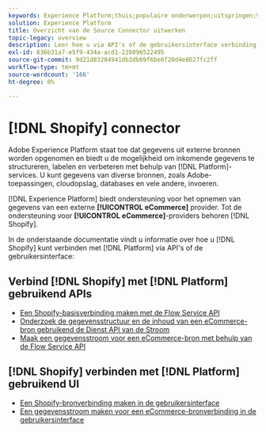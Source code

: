 ```yaml
---
keywords: Experience Platform;thuis;populaire onderwerpen;uitspringen;Vergroten;
solution: Experience Platform
title: Overzicht van de Source Connector uitwerken
topic-legacy: overview
description: Leer hoe u via API's of de gebruikersinterface verbinding kunt maken met Shopify met Adobe Experience Platform.
exl-id: 636b31a7-e5f9-434a-acd1-226096522495
source-git-commit: 9d21d83204941db2db69f6be0f20d4e8627fc2ff
workflow-type: tm+mt
source-wordcount: '166'
ht-degree: 0%

---
```


# [!DNL Shopify] connector

Adobe Experience Platform staat toe dat gegevens uit externe bronnen worden opgenomen en biedt u de mogelijkheid om inkomende gegevens te structureren, labelen en verbeteren met behulp van [!DNL Platform]-services. U kunt gegevens van diverse bronnen, zoals Adobe-toepassingen, cloudopslag, databases en vele andere, invoeren.

[!DNL Experience Platform] biedt ondersteuning voor het opnemen van gegevens van een externe  **[!UICONTROL eCommerce]** provider. Tot de ondersteuning voor **[!UICONTROL eCommerce]**-providers behoren [!DNL Shopify].

In de onderstaande documentatie vindt u informatie over hoe u [!DNL Shopify] kunt verbinden met [!DNL Platform] via API&#39;s of de gebruikersinterface:

## Verbind [!DNL Shopify] met [!DNL Platform] gebruikend APIs

- [Een Shopify-basisverbinding maken met de Flow Service API](../../tutorials/api/create/ecommerce/shopify.md)
- [Onderzoek de gegevensstructuur en de inhoud van een eCommerce-bron gebruikend de Dienst API van de Stroom](../../tutorials/api/explore/ecommerce.md)
- [Maak een gegevensstroom voor een eCommerce-bron met behulp van de Flow Service API](../../tutorials/api/collect/ecommerce.md)

## [!DNL Shopify] verbinden met [!DNL Platform] gebruikend UI

- [Een Shopify-bronverbinding maken in de gebruikersinterface](../../tutorials/ui/create/ecommerce/shopify.md)
- [Een gegevensstroom maken voor een eCommerce-bronverbinding in de gebruikersinterface](../../tutorials/ui/dataflow/ecommerce.md)
